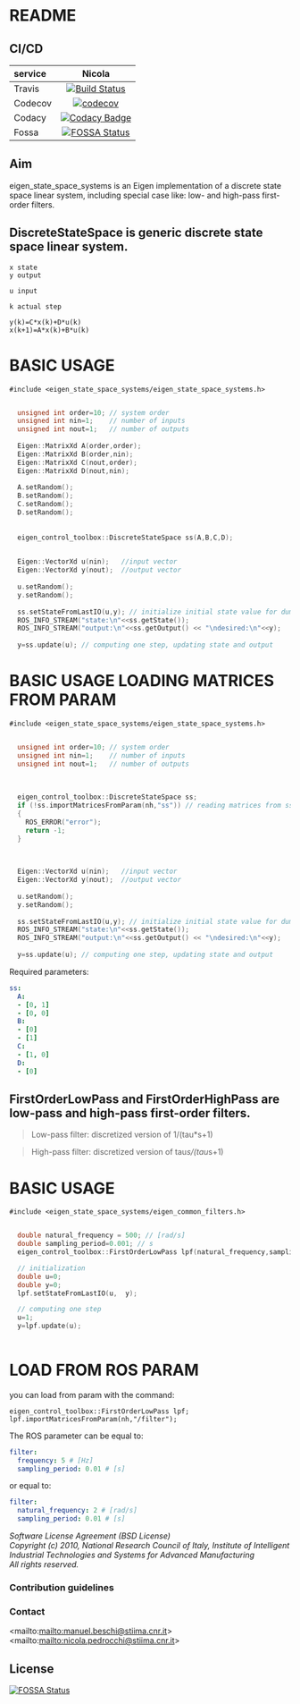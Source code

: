 # README #

## CI/CD ##

| service   |  Nicola                                                                                                                                                                                                                                                                  |
|:----------|:------------------------------------------------------------------------------------------------------------------------------------------------------------------------------------------------------------------------------------------------------------------------:|
| Travis    | [![Build Status](https://travis-ci.org/CNR-STIIMA-IRAS/eigen_control_toolbox.svg?branch=nicola)](https://travis-ci.org/CNR-STIIMA-IRAS/eigen_control_toolbox)                                                                                                                                  |
| Codecov   | [![codecov](https://codecov.io/gh/CNR-STIIMA-IRAS/eigen_control_toolbox/branch/nicola/graph/badge.svg)](https://codecov.io/gh/CNR-STIIMA-IRAS/eigen_control_toolbox)                                                                                                                           | 
| Codacy    | [![Codacy Badge](https://api.codacy.com/project/badge/Grade/7f1834c02aa84b959ee9b7529deb48d6)](https://app.codacy.com/gh/CNR-STIIMA-IRAS/eigen_control_toolbox?utm_source=github.com&utm_medium=referral&utm_content=CNR-STIIMA-IRAS/eigen_control_toolbox&utm_campaign=Badge_Grade_Dashboard) | 
| Fossa     | [![FOSSA Status](https://app.fossa.com/api/projects/git%2Bgithub.com%2FCNR-STIIMA-IRAS%2Feigen_control_toolbox.svg?type=shield)](https://app.fossa.com/projects/git%2Bgithub.com%2FCNR-STIIMA-IRAS%2Feigen_control_toolbox?ref=badge_shield)                                                   |

## Aim ##

eigen_state_space_systems is an Eigen implementation of a discrete state space linear system, including special case like: low- and high-pass first-order filters.

## DiscreteStateSpace is generic discrete state space linear system. 

```c+++
x state
y output

u input

k actual step

y(k)=C*x(k)+D*u(k)
x(k+1)=A*x(k)+B*u(k)
```

# BASIC USAGE 

```c+++
#include <eigen_state_space_systems/eigen_state_space_systems.h>
```

```c++

  unsigned int order=10; // system order
  unsigned int nin=1;    // number of inputs
  unsigned int nout=1;   // number of outputs
  
  Eigen::MatrixXd A(order,order);
  Eigen::MatrixXd B(order,nin);
  Eigen::MatrixXd C(nout,order);
  Eigen::MatrixXd D(nout,nin);
  
  A.setRandom();
  B.setRandom();
  C.setRandom();
  D.setRandom();
  
 
  eigen_control_toolbox::DiscreteStateSpace ss(A,B,C,D);

  
  Eigen::VectorXd u(nin);   //input vector
  Eigen::VectorXd y(nout);  //output vector
  
  u.setRandom();
  y.setRandom();
  
  ss.setStateFromLastIO(u,y); // initialize initial state value for dumpless startup 
  ROS_INFO_STREAM("state:\n"<<ss.getState());
  ROS_INFO_STREAM("output:\n"<<ss.getOutput() << "\ndesired:\n"<<y);
  
  y=ss.update(u); // computing one step, updating state and output
```


# BASIC USAGE LOADING MATRICES FROM PARAM

```c+++
#include <eigen_state_space_systems/eigen_state_space_systems.h>
```

```c++

  unsigned int order=10; // system order
  unsigned int nin=1;    // number of inputs
  unsigned int nout=1;   // number of outputs
  
  
 
  eigen_control_toolbox::DiscreteStateSpace ss;
  if (!ss.importMatricesFromParam(nh,"ss")) // reading matrices from ss parameter (see below)
  {
    ROS_ERROR("error");
    return -1;
  }
  

  
  Eigen::VectorXd u(nin);   //input vector
  Eigen::VectorXd y(nout);  //output vector
  
  u.setRandom();
  y.setRandom();
  
  ss.setStateFromLastIO(u,y); // initialize initial state value for dumpless startup 
  ROS_INFO_STREAM("state:\n"<<ss.getState());
  ROS_INFO_STREAM("output:\n"<<ss.getOutput() << "\ndesired:\n"<<y);
  
  y=ss.update(u); // computing one step, updating state and output
```

Required parameters:
```yaml
ss:
  A:
  - [0, 1]
  - [0, 0]
  B:
  - [0]
  - [1]
  C:
  - [1, 0]
  D:
  - [0]  
```

## FirstOrderLowPass and FirstOrderHighPass are low-pass and high-pass first-order filters. 

> Low-pass filter: discretized version of 1/(tau*s+1)

> High-pass filter: discretized version of tau*s/(tau*s+1)


# BASIC USAGE 

```c+++
#include <eigen_state_space_systems/eigen_common_filters.h>
```

```c++

  double natural_frequency = 500; // [rad/s]
  double sampling_period=0.001; // s
  eigen_control_toolbox::FirstOrderLowPass lpf(natural_frequency,sampling_period); // the same for FirstOrderHighPass

  // initialization
  double u=0;
  double y=0;
  lpf.setStateFromLastIO(u,  y);

  // computing one step
  u=1;
  y=lpf.update(u);
   
```

# LOAD FROM ROS PARAM
you can load from param with the command:

```c+++
eigen_control_toolbox::FirstOrderLowPass lpf;
lpf.importMatricesFromParam(nh,"/filter"); 
```

The ROS parameter can be equal to:
```yaml
filter:
  frequency: 5 # [Hz]
  sampling_period: 0.01 # [s]
```
or equal to:
```yaml
filter:
  natural_frequency: 2 # [rad/s]
  sampling_period: 0.01 # [s]
```
_Software License Agreement (BSD License)_    
_Copyright (c) 2010, National Research Council of Italy, Institute of Intelligent Industrial Technologies and Systems for Advanced Manufacturing_    
_All rights reserved._


### Contribution guidelines ###

### Contact ###

<mailto:<mailto:manuel.beschi@stiima.cnr.it>>
<mailto:<mailto:nicola.pedrocchi@stiima.cnr.it>>

## License ##
[![FOSSA Status](https://app.fossa.com/api/projects/git%2Bgithub.com%2FCNR-STIIMA-IRAS%2Feigen_control_toolbox.svg?type=large)](https://app.fossa.com/projects/git%2Bgithub.com%2FCNR-STIIMA-IRAS%2Feigen_control_toolbox?ref=badge_large)